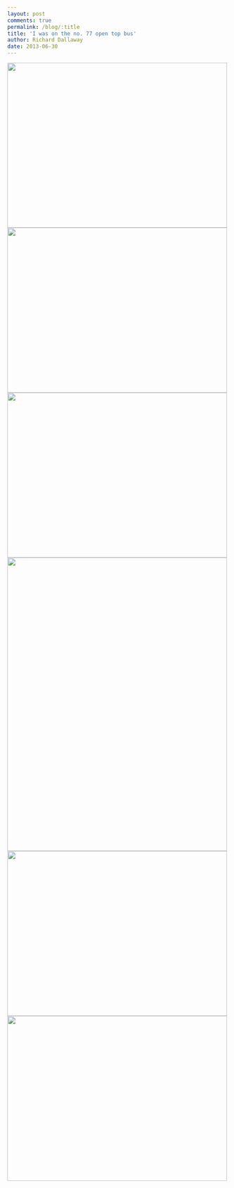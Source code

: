 ```yaml
---
layout: post
comments: true
permalink: /blog/:title
title: 'I was on the no. 77 open top bus'
author: Richard Dallaway
date: 2013-06-30
---
```


<div><a href="http://static.skitters.dallaway.com/IMG_20130630_122749.jpg"><img src="http://static.skitters.dallaway.com/IMG_20130630_122749.jpg.500.jpg" width="500" height="375"/></a></div><div><a href="http://static.skitters.dallaway.com/IMG_20130630_125417.jpg"><img src="http://static.skitters.dallaway.com/IMG_20130630_125417.jpg.500.jpg" width="500" height="375"/></a></div><div><a href="http://static.skitters.dallaway.com/IMG_20130630_125419.jpg"><img src="http://static.skitters.dallaway.com/IMG_20130630_125419.jpg.500.jpg" width="500" height="375"/></a></div><div><a href="http://static.skitters.dallaway.com/IMG_20130630_125741.jpg"><img src="http://static.skitters.dallaway.com/IMG_20130630_125741.jpg.500.jpg" width="500" height="667"/></a></div><div><a href="http://static.skitters.dallaway.com/IMG_20130630_122714.jpg"><img src="http://static.skitters.dallaway.com/IMG_20130630_122714.jpg.500.jpg" width="500" height="375"/></a></div><div><a href="http://static.skitters.dallaway.com/IMG_20130630_125053.jpg"><img src="http://static.skitters.dallaway.com/IMG_20130630_125053.jpg.500.jpg" width="500" height="375"/></a></div>


       
    
